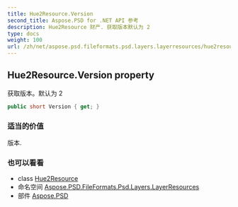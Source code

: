 ```yaml
---
title: Hue2Resource.Version
second_title: Aspose.PSD for .NET API 参考
description: Hue2Resource 财产. 获取版本默认为 2
type: docs
weight: 100
url: /zh/net/aspose.psd.fileformats.psd.layers.layerresources/hue2resource/version/
---
```

## Hue2Resource.Version property

获取版本。默认为 2

```csharp
public short Version { get; }
```

### 适当的价值

版本.

### 也可以看看

* class [Hue2Resource](../)
* 命名空间 [Aspose.PSD.FileFormats.Psd.Layers.LayerResources](../../hue2resource/)
* 部件 [Aspose.PSD](../../../)



